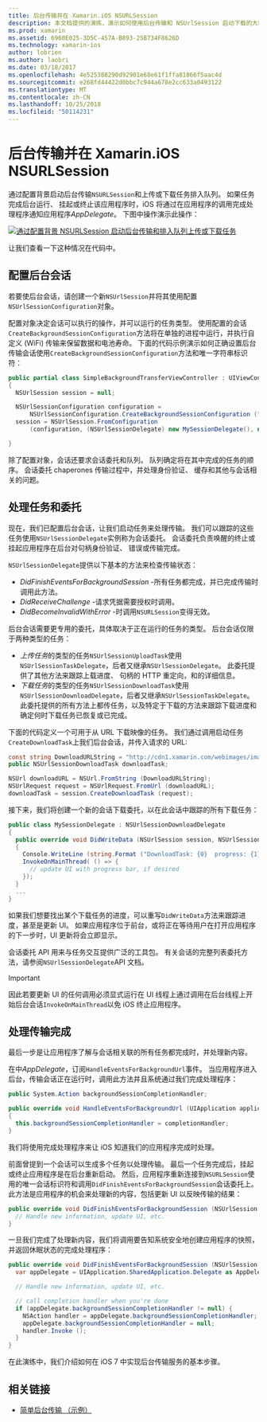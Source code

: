```yaml
---
title: 后台传输并在 Xamarin.iOS NSURLSession
description: 本文档提供的演练，演示如何使用后台传输和 NSUrlSession 启动下载的大图像，并当应用程序放置在后台继续下载。
ms.prod: xamarin
ms.assetid: 6960E025-3D5C-457A-B893-25B734F8626D
ms.technology: xamarin-ios
author: lobrien
ms.author: laobri
ms.date: 03/18/2017
ms.openlocfilehash: 4e525388290d92901e68e61f1ffa81866f5aac4d
ms.sourcegitcommit: e268fd44422d0bbc7c944a678e2cc633a0493122
ms.translationtype: MT
ms.contentlocale: zh-CN
ms.lasthandoff: 10/25/2018
ms.locfileid: "50114231"
---
```

# <a name="background-transfer-and-nsurlsession-in-xamarinios"></a>后台传输并在 Xamarin.iOS NSURLSession

通过配置背景启动后台传输`NSURLSession`和上传或下载任务排入队列。 如果任务完成后台运行、 挂起或终止该应用程序时，iOS 将通过在应用程序的调用完成处理程序通知应用程序*AppDelegate*。 下图中操作演示此操作：

 [![](background-transfer-walkthrough-images/transfer.png "通过配置背景 NSURLSession 启动后台传输和排入队列上传或下载任务")](background-transfer-walkthrough-images/transfer.png#lightbox)

让我们查看一下这种情况在代码中。

## <a name="configuring-a-background-session"></a>配置后台会话

若要使后台会话，请创建一个新`NSUrlSession`并将其使用配置`NSUrlSessionConfiguration`对象。

配置对象决定会话可以执行的操作，并可以运行的任务类型。
使用配置的会话`CreateBackgroundSessionConfiguration`方法将在单独的进程中运行，并执行自定义 (WiFi) 传输来保留数据和电池寿命。
下面的代码示例演示如何正确设置后台传输会话使用`CreateBackgroundSessionConfiguration`方法和唯一字符串标识符：

```csharp
public partial class SimpleBackgroundTransferViewController : UIViewController
{
  NSUrlSession session = null;

  NSUrlSessionConfiguration configuration =
      NSUrlSessionConfiguration.CreateBackgroundSessionConfiguration ("com.SimpleBackgroundTransfer.BackgroundSession");
  session = NSUrlSession.FromConfiguration
      (configuration, (NSUrlSessionDelegate) new MySessionDelegate(), new NSOperationQueue());

}
```

除了配置对象，会话还要求会话委托和队列。
队列确定将在其中完成的任务的顺序。 会话委托 chaperones 传输过程中，并处理身份验证、 缓存和其他与会话相关的问题。

## <a name="working-with-tasks-and-delegates"></a>处理任务和委托

现在，我们已配置后台会话，让我们启动任务来处理传输。 我们可以跟踪的这些任务使用`NSUrlSessionDelegate`实例称为会话委托。 会话委托负责唤醒的终止或挂起应用程序在后台对句柄身份验证、 错误或传输完成。

`NSUrlSessionDelegate`提供以下基本的方法来检查传输状态：

-  *DidFinishEventsForBackgroundSession* -所有任务都完成，并已完成传输时调用此方法。
-  *DidReceiveChallenge* -请求凭据需要授权时调用。
-  *DidBecomeInvalidWithError* -时调用`NSURLSession`变得无效。


后台会话需要更专用的委托，具体取决于正在运行的任务的类型。 后台会话仅限于两种类型的任务：

-  *上传任务*的类型的任务`NSUrlSessionUploadTask`使用`NSUrlSessionTaskDelegate`，后者又继承`NSUrlSessionDelegate`。 此委托提供了其他方法来跟踪上载进度、 句柄的 HTTP 重定向，和的详细信息。
-  *下载任务*的类型的任务`NSUrlSessionDownloadTask`使用`NSUrlSessionDownloadDelegate`，后者又继承`NSUrlSessionTaskDelegate`。 此委托提供的所有方法上都传任务，以及特定于下载的方法来跟踪下载进度和确定何时下载任务已恢复或已完成。


下面的代码定义一个可用于从 URL 下载映像的任务。 我们通过调用启动任务`CreateDownloadTask`上我们后台会话，并传入请求的 URL:

```csharp
const string DownloadURLString = "http://cdn1.xamarin.com/webimages/images/xamarin.png";
public NSUrlSessionDownloadTask downloadTask;

NSUrl downloadURL = NSUrl.FromString (DownloadURLString);
NSUrlRequest request = NSUrlRequest.FromUrl (downloadURL);
downloadTask = session.CreateDownloadTask (request);
```

接下来，我们将创建一个新的会话下载委托，以在此会话中跟踪的所有下载任务：

```csharp
public class MySessionDelegate : NSUrlSessionDownloadDelegate
{
  public override void DidWriteData (NSUrlSession session, NSUrlSessionDownloadTask downloadTask, long bytesWritten, long totalBytesWritten, long totalBytesExpectedToWrite)
  {
    Console.WriteLine (string.Format ("DownloadTask: {0}  progress: {1}", downloadTask, progress));
    InvokeOnMainThread( () => {
      // update UI with progress bar, if desired
    });
  }
  ...
}
```

如果我们想要找出某个下载任务的进度，可以重写`DidWriteData`方法来跟踪进度，甚至是更新 UI。 如果应用程序位于前台，或将正在等待用户在打开应用程序的下一步时，UI 更新将会立即显示。

会话委托 API 用来与任务交互提供广泛的工具包。 有关会话的完整列表委托方法，请参阅`NSUrlSessionDelegate`API 文档。

> [!IMPORTANT]
> 因此若要更新 UI 的任何调用必须显式运行在 UI 线程上通过调用在后台线程上开始后台会话`InvokeOnMainThread`以免 iOS 终止应用程序。 


## <a name="handling-transfer-completion"></a>处理传输完成

最后一步是让应用程序了解与会话相关联的所有任务都完成时，并处理新内容。

在中*AppDelegate*，订阅`HandleEventsForBackgroundUrl`事件。 当应用程序进入后台，传输会话正在运行时，调用此方法并且系统通过我们完成处理程序：

```csharp
public System.Action backgroundSessionCompletionHandler;

public override void HandleEventsForBackgroundUrl (UIApplication application, string sessionIdentifier, System.Action completionHandler)
{
  this.backgroundSessionCompletionHandler = completionHandler;
}
```

我们将使用完成处理程序来让 iOS 知道我们的应用程序完成时处理。

前面曾提到一个会话可以生成多个任务以处理传输。 最后一个任务完成后，挂起或终止应用程序是在后台重新启动。 然后，应用程序重新连接到`NSURLSession`使用的唯一会话标识符和调用`DidFinishEventsForBackgroundSession`会话委托上。 此方法是应用程序的机会来处理新的内容，包括更新 UI 以反映传输的结果：

```csharp
public override void DidFinishEventsForBackgroundSession (NSUrlSession session) {
  // Handle new information, update UI, etc.
}
```

一旦我们完成了处理新内容，我们将调用要告知系统安全地创建应用程序的快照，并返回休眠状态的完成处理程序：

```csharp
public override void DidFinishEventsForBackgroundSession (NSUrlSession session) {
  var appDelegate = UIApplication.SharedApplication.Delegate as AppDelegate;

  // Handle new information, update UI, etc.

  // call completion handler when you're done
  if (appDelegate.backgroundSessionCompletionHandler != null) {
    NSAction handler = appDelegate.backgroundSessionCompletionHandler;
    appDelegate.backgroundSessionCompletionHandler = null;
    handler.Invoke ();
  }
}
```

在此演练中，我们介绍如何在 iOS 7 中实现后台传输服务的基本步骤。



## <a name="related-links"></a>相关链接

- [简单后台传输 （示例）](https://developer.xamarin.com/samples/monotouch/SimpleBackgroundTransfer/)
